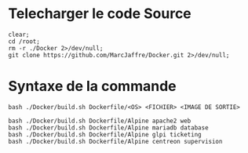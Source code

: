 # Telecharger le code Source 
```
clear;
cd /root;
rm -r ./Docker 2>/dev/null;
git clone https://github.com/MarcJaffre/Docker.git 2>/dev/null;
```

# Syntaxe de la commande
```
bash ./Docker/build.sh Dockerfile/<OS> <FICHIER> <IMAGE DE SORTIE>
```

```
bash ./Docker/build.sh Dockerfile/Alpine apache2 web
bash ./Docker/build.sh Dockerfile/Alpine mariadb database
bash ./Docker/build.sh Dockerfile/Alpine glpi ticketing
bash ./Docker/build.sh Dockerfile/Alpine centreon supervision
```
